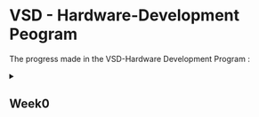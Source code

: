 # VSD - Hardware-Development Peogram

The progress made in the VSD-Hardware Development Program :
<details>
<summary>
<h2 id = 'Week0'>Week0</h2>
</summary>



Installation in UBUNTU
<h3>System Information</h3>
<ol>
     <li>OS: Ubuntu 22.04<br></li>
     <li>RAM: 8 GB<br></li>
     <li>Storage: 40 GB<br></li>
</ol>

<h3>Yosys</h3>

```
sudo apt-get update
git clone https://github.com/YosysHQ/yosys.git
cd yosys
sudo apt install make
sudo apt-get install build-essential clang bison flex \
    libreadline-dev gawk tcl-dev libffi-dev git \
    graphviz xdot pkg-config python3 libboost-system-dev \
    libboost-python-dev libboost-filesystem-dev zlib1g-dev
make config-gcc
make 
sudo make install
```

![yosys](https://github.com/SRINETHIR/Hardware-Design/assets/141196086/e9448497-7562-479f-b50e-dd6982d35ef0) 


<h3>GTKWave</h3>

```
sudo apt-get update
sudo apt install gtkwave
```

![GTKwave](https://github.com/SRINETHIR/Hardware-Design/assets/141196086/8808c5c5-11b5-448b-956a-29be9d0e0950)


<h3>iverilog</h3>

```
sudo apt-get update
sudo apt-get install iverilog
```

![iverilog](https://github.com/SRINETHIR/Hardware-Design/assets/141196086/5835b475-6784-426a-aefa-0f1f47c2b5b8)


</details>
